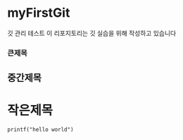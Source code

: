 # myFirstGit
깃 관리 테스트
이 리포지토리는 깃 실습을 위해 작성하고 있습니다
### 큰제목
## 중간제목
# 작은제목
```
printf("hello world")
```
